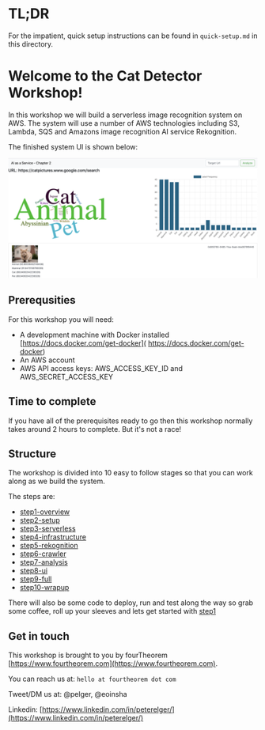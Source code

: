 # TL;DR
For the impatient, quick setup instructions can be found in `quick-setup.md` in this directory.

# Welcome to the Cat Detector Workshop!
In this workshop we will build a serverless image recognition system on AWS. The system will use a number of AWS technologies including S3, Lambda, SQS and Amazons image recognition AI service Rekognition.

The finished system UI is shown below:

![UI](./step1-overview/cats.png "System UI")

## Prerequsities
For this workshop you will need:

* A development machine with Docker installed [https://docs.docker.com/get-docker]( https://docs.docker.com/get-docker)
* An AWS account
* AWS API access keys: AWS_ACCESS_KEY_ID and AWS_SECRET_ACCESS_KEY

## Time to complete
If you have all of the prerequisites ready to go then this workshop normally takes around 2 hours to complete. But it's not a race!

## Structure
The workshop is divided into 10 easy to follow stages so that you can work along as we build the system.

The steps are:

* [step1-overview](./step1-overview)
* [step2-setup](./step2-setup)
* [step3-serverless](./step3-serverless)
* [step4-infrastructure](./step4-infrastructure)
* [step5-rekognition](./step5-rekognition)
* [step6-crawler](./step6-crawler)
* [step7-analysis](./step7-analysis)
* [step8-ui](./step8-ui)
* [step9-full](./step9-full)
* [step10-wrapup](./step10-wrapup)

There will also be some code to deploy, run and test along the way so grab some coffee, roll up your sleeves and lets get started with [step1](./step1-overview)

## Get in touch
This workshop is brought to you by fourTheorem [https://www.fourtheorem.com](https://www.fourtheorem.com).

You can reach us at: `hello at fourtheorem dot com`

Tweet/DM us at: @pelger, @eoinsha

Linkedin: [https://www.linkedin.com/in/peterelger/](https://www.linkedin.com/in/peterelger/)

